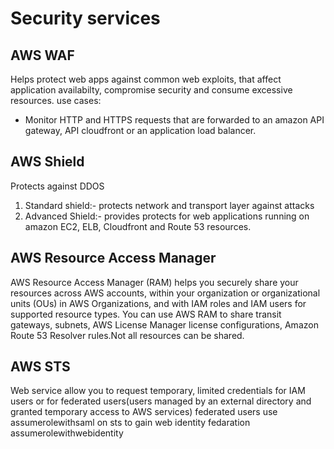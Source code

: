 # Security services 
## AWS WAF
Helps protect web apps against common web exploits, that affect application availabilty, compromise security and consume excessive resources.
use cases:
- Monitor HTTP and HTTPS requests that are forwarded to an amazon API gateway, API cloudfront or an application load balancer.

## AWS Shield
Protects against DDOS
1. Standard shield:- protects network and transport layer against attacks
2. Advanced Shield:- provides protects for web applications running on amazon EC2, ELB, Cloudfront and Route 53 resources.

## AWS Resource Access Manager
AWS Resource Access Manager (RAM) helps you securely share your resources across AWS accounts, within your organization or organizational units (OUs) in AWS Organizations, and with IAM roles and IAM users for supported resource types. You can use AWS RAM to share transit gateways, subnets, AWS License Manager license configurations, Amazon Route 53 Resolver rules.Not all resources can be shared.

## AWS STS
Web service allow you to request temporary, limited credentials for IAM users or for federated users(users managed by an external directory and granted temporary access to AWS services)
federated users use assumerolewithsaml on sts to gain 
web identity fedaration
assumerolewithwebidentity

